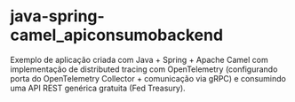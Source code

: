 # java-spring-camel_apiconsumobackend
Exemplo de aplicação criada com Java + Spring + Apache Camel com implementação de distributed tracing com OpenTelemetry (configurando porta do OpenTelemetry Collector + comunicação via gRPC) e consumindo uma API REST genérica gratuita (Fed Treasury).
